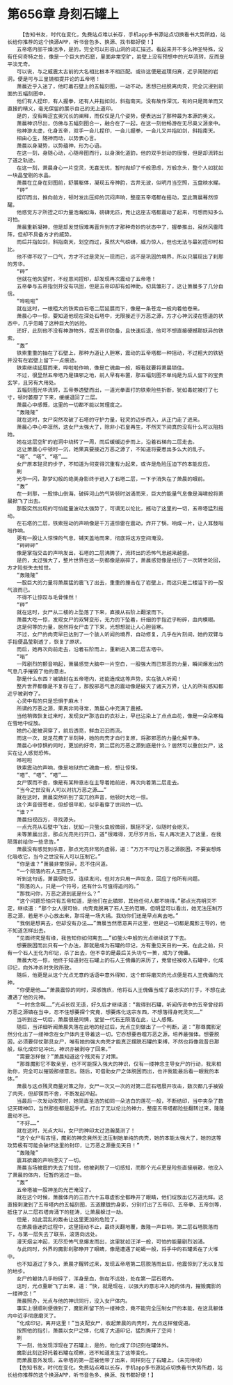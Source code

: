 # 第656章 身刻石罐上
        【告知书友，时代在变化，免费站点难以长存，手机app多书源站点切换看书大势所趋，站长给你推荐的这个换源APP，听书音色多、换源、找书都好使！】
       五帝塔内部干燥洁净，是的，完全可以形容山洞的词汇描述。看起来并不多么神圣特殊，没有任何奇特之处，像是一个巨大的石窟，里面非常空旷，岩壁上没有预想中的光华流转，反而是平淡无奇。
       可以说，与之威震太古前的大名相比根本不相匹配。或许这便是返璞归真，近乎简陋的岩洞，便是可与三皇镜相提并论的五帝塔！
       萧晨近乎入迷了，他盯着石壁上的五幅刻图，一动不动，思想已经脱离肉壳，完全沉浸到前面的五幅刻图中。
       他们有人捏印，有人握拳，还有人并指如剑，斜指南天。没有故作深沉，有的只是简单而又直接的精义，毫无保留的展示自己的无上道印。
       是的，没有晦涩玄奥冗长的阐释，而仅仅是几个姿势，便表达出了那种最为本源的奥义。
       萧晨神识尽出，仿佛与五幅刻图合一，融合在了一起，在这一刻他畅游在无尽奥义源泉中。
       他神游太虚，化身五帝，双手一会儿捏印，一会儿握拳，一会儿又并指如剑，斜指南天。
       相由心生，随神而动，以势表心言。
       萧晨以身凝势，以势蕴神，形为心语。
       在这一刻，身随心动，心随帝图而行，以身演化道韵，他的双手划动的很慢，但是却流转出了道之轨迹。
       在这一刻，萧晨身心一片空灵，无喜无忧，暂时抛却了千般思虑，万般念头，整个人如犹如一块晶莹剔的水晶。
       萧晨在立身在刻图前，舒展躯体，凝现五帝神韵，古井无波，似明月当空照，玉盘映水耀。
       “砰”
       捏印而出，推向前方，顿时发出压抑的沉闷声响，整座五帝塔都在摇动，至此萧晨蓦然惊醒。
       他感觉方才所捏之印力量浩瀚如海，磅礴无匹，竟让这座古塔都震动了起来，可想而知多么可怕。
       萧晨重新凝神，但是却发觉很难再晋升到方才那种奇妙的状态中了，握拳推出，虽然风雷阵阵，但却不具备方才的威势。
       而后并指如剑，斜指南天，划空而过，虽然大气磅礴，威力惊人，但也无法与最初捏印时相比。
       他不得不叹了一口气，方才不过是灵光一现而已，远不是巩固的境界，所以只展现出了刹那的芳华。
       “砰”
       但就在他失望时，不经意间捏印，却发现再次震动了五帝塔！
       五帝拳与五帝指剑并没有巩固，但是五帝印却有如神助，初具雏形了，这让萧晨多了几分自信。
       “哗啦啦”
       就在这时，一根粗大的铁索自石塔二层延展而下，像是一条苍龙一般向着他卷来。
       萧晨心中一惊，要知道他现在深处石塔中，无限接近于万恶之源，方才心神沉浸在悟道的状态中，几乎忽略了这种巨大的凶险。
       还好，此刻他不没有神游物外，捏五帝印防备，且快速后退，他可不想直接硬撼那妖异的铁索。
       “轰”
       铁索重重的抽在了石壁上，那种力道让人胆寒，震动的五帝塔都一种摇动，不过粗大的铁链并没有在岩壁上留下一点痕迹。
       铁索继续延展而来，哗啦啦作响，像是亡魂曲一般，眼看就要将萧晨锁住。
       不过，很显然五帝塔乃是镇邪之地，前人早有布置，那五幅刻图不单纯是为后人留下的宝贵玄学，且另有大用处。
       五幅刻图光华流转，五帝券透壁而出，一道光拳直打的铁索险些折断，犹如毒蛇被打了七寸，顿时萎靡了下来，缓缓退回了二层。
       萧晨心中感慨，这里的一切都不能以常理度之。
       “轰隆隆”
       就在这时，女尸突然攻破了石塔的守护力量，轻灵的迈步而入，从正门走了进来。
       萧晨心中心中凛然，这女尸太强大了，除非小石皇再生，不然天下间真的没有什么可以阻挡她。
       她在这层空旷的岩洞中绕转了一周，而后缓缓迈步而上，沿着石梯向二层走去。
       这让萧晨心中顿时一沉，她果真要接近万恶之源了，不知道将要惹出多么大的乱子。
       “嗒”、“嗒”、“嗒”……
       女尸原本轻灵的步子，不知道为何变得沉重有力起来，或许是危险压迫下的本能反应。
       刷
       光华一闪，那梦幻般的绝美身影终于进入了石塔二层，一下子消失在了萧晨的眼前。
       “轰”
       在一刹那，一股排山倒海，破碎河山的气势顿时汹涌而来，巨大的能量气息像是海啸般将萧晨掀飞了出去。
       那股突然出现的可怕能量波动太强势了，可谓无以伦比，撼动了这里的一切，五帝塔猛烈摇动。
       在石塔的二层，铁索摇动的声响像是千万道惊雷在震动，炸开了锅，响成一片，让人耳鼓嗡嗡作响。
       更有一股让人惊悚的气息，铺天盖地而来，彻底将这方空间淹没。
       “砰砰砰”
       像是掌指交击的声响发出，石塔的二层沸腾了，流转出的恐怖气息越来越盛。
       是的，太过强大了，整片世界在这一刻都像是崩碎了，萧晨感觉像是经历了一次转世轮回，方才险些失去知觉。
       “轰隆隆”
       一股巨大的力量将萧晨猛的震飞了出去，重重的撞击在了岩壁上，而这只是二楼溢下的一股气浪而已。
       不得不让惊叹与毛骨悚然！
       “砰”
       就在这时，女尸从二楼的上坠落了下来，直接从石阶上翻滚而下。
       萧晨大吃一惊，发现女尸的双臂变形，无力的下坠着，纤细的手指近乎粉碎，血肉模糊。
       这是何等的力量，居然将女尸击了下来，光想想就让人心胆皆寒。
       不过，女尸的肉壳早已达到了一个骇人听闻的境界，自动修复，几乎在片刻间，她的双臂与手指便晶莹剔透了，恢复了原状。
       而后，她再次向前走去，沿着石阶而上，重新进入第二层古塔中。
       “嗡”
       一阵剧烈的颤音响起，萧晨感觉大脑中一片空白，一股强大而已邪恶的力量，瞬间爆发出的气息几乎摧毁了他的意志。
       那是什么东西？被镇封在五帝塔内，还能造成这等声势，实在骇人听闻！
       整片世界都像是不复存在了，那股邪恶气息的震动像是破灭了诸天万界，让人的所有感知都近乎被剥夺了。
       心灵中有的只是恐惧于麻木！
       所谓的万恶之源，果真非同寻常，萧晨心中充满了震撼。
       当他稍微恢复过来时，发现女尸那洁白的衣衫上，早已沾染上了点点血花，像是一朵朵寒梅在雪地中绽放。
       她的心脏被洞穿了，前后透亮，鲜血汩汩而流。
       而这一次，足足花费了半刻钟，她的肉壳才自行复原，将那邪恶的力量化解干净。
       萧晨心中惊惧的同时，更加的好奇，第二层的万恶之源到底是什么？居然可以重创女尸，这实在让人感觉恐怖。
       哗啦啦
       铁索震动的声响，像是地狱的亡魂曲一般，想让惊悚。
       “嗒”、“嗒”、“嗒”……
       女尸锲而不舍，像是有某种意志在主导着她前进，再次向着第二层走去。
       “当今之世没有人可以对抗万恶之源……”
       就在这时，萧晨突然听到了突兀的声音，他顿时大吃一惊。
       这个声音很苍老，但却很平和，似乎看穿了世间的一切。
       “谁？”
       萧晨扫视四方，寻找源头。
       一点光亮从石壁中飞出，犹如一只萤火虫般微弱，飘摇不定，似随时会熄灭。
       未等萧晨出言，那点光亮先行开口，道“很难得，无尽岁月后，有人再次进入了这里，在我陨落前给你一些忠告。”
       萧晨没有感觉到杀意，那点光亮非常的虚弱，道：“万万不可让万恶之源脱困，不要妄想炼化吸收它，当今之世没有人可以压制它。”
       “你是谁？”萧晨非常惊异，忍不住问道。
       “一个陨落的石人王而已。”
       听到这句话，萧晨很吃惊，连续发问，但对方只用一声叹息，回应了他所有问题。
       “陨落的人，只是一个符号，还有什么可值得追问的。”
       “那我问你，万恶之源到底是什么？”
       “这个问题恐怕只有五帝知道，是他们在此镇邪，其他任何人都不晓得。”那点光亮明灭不定，继续道：“那个女人很可怕，肉壳竟脱离了石人王的范畴，但明显可以看出，她无法压制万恶之源，若是不小心放出来，那将是一场大祸。我劝你们还是早点离去吧。”
       “我倒是想离去，但却没有办法……”萧晨当然愿意离开这里，但是这一切都是魔影主导的，他不知道怎样出去。
       “见面终究是有缘，我告知你如何离去……”如萤火中般的光点继续说了下去。
       想要脱困而出只有一个办法，那就是成为石罐的印记，方有重见天日的一天。在此之前，只有一个石人王化为印记，杀了出去，但不幸的是最后关头功亏一篑，成为了傀儡。
       萧晨大吃一惊，他终于知道封在石罐上的石人王傀儡的来历了，竟曾经被收入石罐中，化成印记，向外冲杀时失败所致。
       随后，他更是从这个光点无意的话语中意外得知，这个即将磨灭的光点便是石人王傀儡的元神。
       “你便是他……”萧晨震惊的同时，深感愧疚，他将石人王傀儡当成了最忠实的打手，不想在此遭遇了他的元神。
       “一时贪念啊……”光点长叹无语，好久后才继续道：“我得到石罐，听闻传说中的五帝曾经将万恶之源镇在当中，忍不住想要探个究竟，想要炼化这宗东西，不想落得身死灵灭……”
       当听到这一切后，萧晨很是同情，堂堂一代石王陨落在此，让人感慨。
       随后，当详细听闻萧晨失落在此地的经过后，光点立刻做出了一个判断，道：“那尊魔影定然分化出了一缕神念在女尸体内主导着这一切，它亦想要吞噬万恶之源，培养最强体。想要脱困，必须要仰仗那具女尸，唯有她的强大肉壳才能真正摆脱石罐的束缚，不然也将像我昔日那般，纵化成印记冲出，神识亦被剥夺了回来。”
       “需要怎样做？”萧晨知道这个残灵有了对策。
       “那尊魔影它不敢亲至，也不可能探入强大的神识，仅有一缕神念主导女尸的行动，我来相助你，完全可以摧毁那缕意志。随后，可借助女尸之体脱困而出，也许我能最后看一眼我的本体。”
       萧晨与这点残灵商量对策之际，女尸一次又一次的对第二层石塔展开攻击，数次都几乎被毁了肉壳，但却锲而不舍，不断发起冲起。
       当最后一次发动攻势时，她简直圣洁的如同一朵洁白的莲花一般，不断结印，当中夹杂了数记天碑神印，当然那些都是起手式。打出了无以伦比的神力，整座五帝塔都险些翻转过来，隆隆震动不已。
       “不好……”
       就在这时，光点大叫，女尸的神印太过浩瀚莫测了！
       “这个女尸有古怪，魔影的神念竟然无法压制她单纯的肉壳，她的本能太强大了，她的这等攻势极有可能会破坏这里的封印，让万恶之源重见天日！”
       “轰隆隆”
       震耳欲聋的声响湮灭了一切。
       萧晨当场被震的失去了知觉，他被剥脱了一切感知，而那个光点更是险些直接崩散，他没入了萧晨的体内，短暂的逃过一劫。
       “轰”
       五帝塔被一股神圣的光芒淹没了。
       就在这个时候，萧晨体内的三百六十五尊虚影全都睁开了眼睛，他们绽放出亿万道光辉。这直接刺激到了五帝塔内的五幅刻图，五道朦胧的身影，分别打出了五帝印、五帝拳、五帝剑等，抵住了从二层石塔奔涌下的狂涛，让萧晨躲过一劫。
       但是，如此混乱的轰击让这里更加的危险了。
       在萧晨昏迷的过程中，这里摇动不止，最终天翻地覆，轰隆一声巨响，第二层石塔脱落而下，与第一层失去了联系，滚落向远处。
       漫天烟尘冲起，无尽恐怖气息爆发而出，这里犹如汪洋一般，可怕的能量剧烈汹涌。
       与此同时，外界的魔影刹那睁开了眼睛，像是遭遇了蛇蝎一般，将手中的石罐丢在了火堆中。
       也不知道过了多久，萧晨才醒转过来，发现五帝塔第二层脱落而出后，他震惊到了无以复加的地步。
       女尸的躯体几乎粉碎了，浑身是血，倒在不远处，处在第一层石塔内。
       这时，光点重新飞了出来，道：“快，就是现在，以强大的意志冲入她的体内，摧毁魔影的一缕神念！”
       萧晨照办，光点与他的神识同行，没入女尸体内。
       事实上很顺利便做到了，魔影所留下的一缕神念，竟不能完全压制女尸的本能，在这具躯体内中近乎彻底磨灭了。
       “化成印记，离开这里！”当支配女尸，收起萧晨的肉壳时，光点这样催促道。
       按照他的指引，萧晨以女尸之体，化成了大道印记，猛烈撕开了空间！
       刷
       下一刻，他发现浮现在了石罐上，是的，他化成了印记刻在罐体外。
       魔影此刻正好托着石罐在观察，还不知道发生了这等变化。
       而萧晨意外发现，五帝塔的第一层被他带了出来，同样刻在了石罐上。（未完待续）
       【告知书友，时代在变化，免费站点难以长存，手机app多书源站点切换看书大势所趋，站长给你推荐的这个换源APP，听书音色多、换源、找书都好使！】